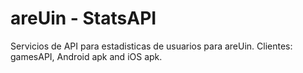 # areUin - StatsAPI

Servicios de API para estadisticas de usuarios para areUin. Clientes: gamesAPI, Android apk and iOS apk.



